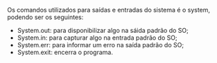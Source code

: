 Os comandos utilizados para saídas e entradas do sistema é o system, podendo ser os seguintes:
- System.out: para disponibilizar algo na sáida padrão do SO;
- System.in: para capturar algo na entrada padrão do SO;
- System.err: para informar um erro na saída padrão do SO;
- System.exit: encerra o programa.